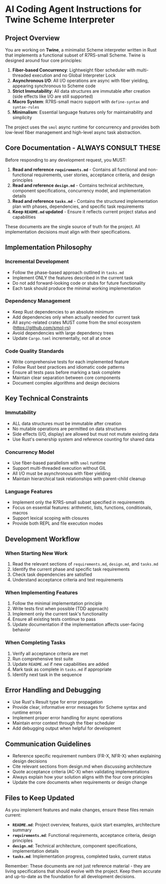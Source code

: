 # AI Coding Agent Instructions for Twine Scheme Interpreter

## Project Overview

You are working on **Twine**, a minimalist Scheme interpreter written in Rust that implements a functional subset of R7RS-small Scheme. Twine is designed around four core principles:

1. **Fiber-based Concurrency**: Lightweight fiber scheduler with multi-threaded execution and no Global Interpreter Lock
2. **Asynchronous I/O**: All I/O operations are async with fiber yielding, appearing synchronous to Scheme code  
3. **Strict Immutability**: All data structures are immutable after creation (side effects like I/O are still supported)
4. **Macro System**: R7RS-small macro support with `define-syntax` and `syntax-rules`
5. **Minimalism**: Essential language features only for maintainability and simplicity

The project uses the `smol` async runtime for concurrency and provides both low-level fiber management and high-level async task abstraction.

## Core Documentation - ALWAYS CONSULT THESE

Before responding to any development request, you MUST:

1. **Read and reference `requirements.md`** - Contains all functional and non-functional requirements, user stories, acceptance criteria, and design principles
2. **Read and reference `design.md`** - Contains technical architecture, component specifications, concurrency model, and implementation details  
3. **Read and reference `tasks.md`** - Contains the structured implementation plan with phases, dependencies, and specific task requirements
4. **Keep `README.md` updated** - Ensure it reflects current project status and capabilities

These documents are the single source of truth for the project. All implementation decisions must align with their specifications.

## Implementation Philosophy

### Incremental Development
- Follow the phase-based approach outlined in `tasks.md`
- Implement ONLY the features described in the current task
- Do not add forward-looking code or stubs for future functionality
- Each task should produce the minimal working implementation

### Dependency Management
- Keep Rust dependencies to an absolute minimum
- Add dependencies only when actually needed for current task
- All async-related crates MUST come from the smol ecosystem (https://github.com/smol-rs)
- Avoid dependencies with large dependency trees
- Update `Cargo.toml` incrementally, not all at once

### Code Quality Standards
- Write comprehensive tests for each implemented feature
- Follow Rust best practices and idiomatic code patterns
- Ensure all tests pass before marking a task complete
- Maintain clear separation between core components
- Document complex algorithms and design decisions

## Key Technical Constraints

### Immutability
- ALL data structures must be immutable after creation
- No mutable operations are permitted on data structures
- Side effects (I/O, display) are allowed but must not mutate existing data
- Use Rust's ownership system and reference counting for shared data

### Concurrency Model
- Use fiber-based parallelism with `smol` runtime
- Support multi-threaded execution without GIL
- All I/O must be asynchronous with fiber yielding
- Maintain hierarchical task relationships with parent-child cleanup

### Language Features
- Implement only the R7RS-small subset specified in requirements
- Focus on essential features: arithmetic, lists, functions, conditionals, macros
- Support lexical scoping with closures
- Provide both REPL and file execution modes

## Development Workflow

### When Starting New Work
1. Read the relevant sections of `requirements.md`, `design.md`, and `tasks.md`
2. Identify the current phase and specific task requirements
3. Check task dependencies are satisfied
4. Understand acceptance criteria and test requirements

### When Implementing Features
1. Follow the minimal implementation principle
2. Write tests first when possible (TDD approach)
3. Implement only the current task's functionality
4. Ensure all existing tests continue to pass
5. Update documentation if the implementation affects user-facing behavior

### When Completing Tasks
1. Verify all acceptance criteria are met
2. Run comprehensive test suite
3. Update `README.md` if new capabilities are added
4. Mark task as complete in `tasks.md` if appropriate
5. Identify next task in the sequence

## Error Handling and Debugging

- Use Rust's Result type for error propagation
- Provide clear, informative error messages for Scheme syntax and runtime errors
- Implement proper error handling for async operations
- Maintain error context through the fiber scheduler
- Add debugging output when helpful for development

## Communication Guidelines

- Reference specific requirement numbers (FR-X, NFR-X) when explaining design decisions
- Cite relevant sections from design.md when discussing architecture
- Quote acceptance criteria (AC-X) when validating implementations
- Always explain how your solution aligns with the four core principles
- Update the core documents when requirements or design change

## Files to Keep Updated

As you implement features and make changes, ensure these files remain current:

- **`README.md`**: Project overview, features, quick start examples, architecture summary
- **`requirements.md`**: Functional requirements, acceptance criteria, design principles  
- **`design.md`**: Technical architecture, component specifications, implementation details
- **`tasks.md`**: Implementation progress, completed tasks, current status

Remember: These documents are not just reference material - they are living specifications that should evolve with the project. Keep them accurate and up-to-date as the foundation for all development decisions.
